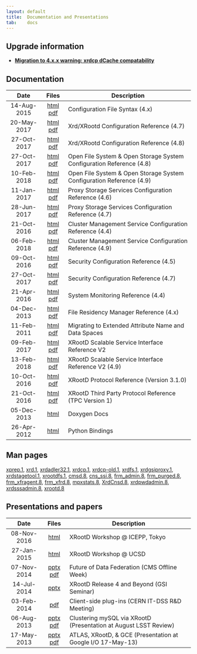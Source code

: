 ```yaml
---
layout: default
title:  Documentation and Presentations
tab:    docs
---
```


Upgrade information
-------------------

* [**Migration to 4.x.x warning: xrdcp dCache compatability**](/2015/05/01/migration_warning_xrdcp_4_x_x.html)

Documentation
-------------

|Date       |Files                                                                 |Description                                                                     |
|:---------:|:----------------------------------------------------------------------:|------------------------------------------------------------------------------|
|14-Aug-2015|[html](/doc/dev42/Syntax_config.htm) [pdf](/doc/dev42/Syntax_config.pdf)  |Configuration File Syntax (4.x)                                               |
|20-May-2017|[html](/doc/dev47/xrd_config.htm) [pdf](/doc/dev47/xrd_config.pdf)           |Xrd/XRootd Configuration Reference (4.7)                            |
|27-Oct-2017|[html](/doc/dev48/xrd_config.htm) [pdf](/doc/dev48/xrd_config.pdf)           |Xrd/XRootd Configuration Reference (4.8)                            |
|27-Oct-2017|[html](/doc/dev48/ofs_config.htm) [pdf](/doc/dev48/ofs_config.pdf)        |Open File System &amp; Open Storage System Configuration Reference (4.8)      |
|10-Feb-2018|[html](/doc/dev49/ofs_config.htm) [pdf](/doc/dev49/ofs_config.pdf)        |Open File System &amp; Open Storage System Configuration Reference (4.9)      |
|11-Jan-2017|[html](/doc/dev46/pss_config.htm) [pdf](/doc/dev46/pss_config.pdf)        |Proxy Storage Services Configuration Reference (4.6)    |
|28-Jun-2017|[html](/doc/dev47/pss_config.htm) [pdf](/doc/dev47/pss_config.pdf)        |Proxy Storage Services Configuration Reference (4.7)    |
|21-Oct-2016|[html](/doc/dev45/cms_config.htm) [pdf](/doc/dev45/cms_config.pdf)        |Cluster Management Service Configuration Reference (4.4)                    |
|06-Feb-2018|[html](/doc/dev49/cms_config.htm) [pdf](/doc/dev49/cms_config.pdf)        |Cluster Management Service Configuration Reference (4.9)                    |
|09-Oct-2016|[html](/doc/dev45/sec_config.htm) [pdf](/doc/dev45/sec_config.pdf)        |Security Configuration Reference (4.5)                                         |
|27-Oct-2017|[html](/doc/dev47/sec_config.htm) [pdf](/doc/dev47/sec_config.pdf)        |Security Configuration Reference (4.7)                                         |
|21-Apr-2016|[html](/doc/dev44/xrd_monitoring.htm) [pdf](/doc/dev44/xrd_monitoring.pdf)|System Monitoring Reference (4.4)                                           |
|04-Dec-2013|[html](/doc/dev4/frm_config.htm) [pdf](/doc/dev4/frm_config.pdf)          |File Residency Manager Reference (4.x)                                  |
|11-Feb-2011|[html](/doc/prod/frm_migr.htm) [pdf](/doc/prod/frm_migr.pdf)            |Migrating to Extended Attribute Name and Data Spaces                          |
|09-Feb-2017|[html](/doc/dev46/ssi_reference-V2.htm) [pdf](/doc/dev46/ssi_reference-V2.pdf) |XRootD Scalable Service Interface Reference V2 |
|13-Feb-2018|[html](/doc/dev49/ssi_reference-V2.htm) [pdf](/doc/dev49/ssi_reference-V2.pdf) |XRootD Scalable Service Interface Reference V2 (4.9) |
|10-Oct-2016|[html](/doc/dev45/XRdv310.htm) [pdf](/doc/dev45/XRdv310.pdf)              |XRootD Protocol Reference (Version 3.1.0)                                     |
|21-Oct-2016|[html](/doc/dev4/tpc_protocol.htm) [pdf](/doc/dev4/tpc_protocol.pdf)    |XRootD Third Party Protocol Reference (TPC Version 1)                                     |
|05-Dec-2013|[html](http://xrootd.org/doc/doxygen/current/html/annotated.html)|Doxygen Docs|
|26-Apr-2012|[html](http://xrootd.org/doc/python/xrootd-python/)|Python Bindings|

Man pages
---------

[xprep.1](/doc/man/xprep.1.html),
[xrd.1](/doc/man/xrd.1.html),
[xrdadler32.1](/doc/man/xrdadler32.1.html),
[xrdcp.1](/doc/man/xrdcp.1.html),
[xrdcp-old.1](/doc/man/xrdcp-old.1.html),
[xrdfs.1](/doc/man/xrdfs.1.html),
[xrdgsiproxy.1](/doc/man/xrdgsiproxy.1.html),
[xrdstagetool.1](/doc/man/xrdstagetool.1.html),
[xrootdfs.1](/doc/man/xrootdfs.1.html),
[cmsd.8](/doc/man/cmsd.8.html),
[cns_ssi.8](/doc/man/cns_ssi.8.html),
[frm_admin.8](/doc/man/frm_admin.8.html),
[frm_purged.8](/doc/man/frm_purged.8.html),
[frm_xfragent.8](/doc/man/frm_xfragent.8.html),
[frm_xfrd.8](/doc/man/frm_xfrd.8.html),
[mpxstats.8](/doc/man/mpxstats.8.html),
[XrdCnsd.8](/doc/man/XrdCnsd.8.html),
[xrdpwdadmin.8](/doc/man/xrdpwdadmin.8.html),
[xrdsssadmin.8](/doc/man/xrdsssadmin.8.html),
[xrootd.8](/doc/man/xrootd.8.html)

Presentations and papers
------------------------

|Date       |Files                                                                 |Description                                                       |
|:---------:|:--------------------------------------------------------------------:|------------------------------------------------------------------|
|08-Nov-2016|[html](https://indico.cern.ch/event/523410/other-view?view=standard)|XRootD Workshop @ ICEPP, Tokyo|
|27-Jan-2015|[html](https://indico.cern.ch/event/330212/other-view?view=standard)|XRootD Workshop @ UCSD|
|07-Nov-2014|[pptx](/presentations/COW-141107.pptx) [pdf](/presentations/COW-141107.pdf)|Future of Data Federation (CMS Offline Week)|
|14-Jul-2014|[pptx](/presentations/GSI-140715.pptx)|XRootD Release 4 and Beyond (GSI Seminar)|
|03-Feb-2014|[pdf](/presentations/20140203_client_plugins.pdf)|Client-side plug-ins (CERN IT-DSS R&D Meeting)|
|06-Aug-2013|[pptx](/presentations/LSST-Review.pptx) [pdf](/presentations/LSST-Review.pdf)|Clustering mySQL via XRootD (Presentation at August LSST Review)|
|17-May-2013|[pptx](/presentations/Google_IO_talk_1305.pptx) [pdf](/presentations/Google_IO_talk_1305.pdf)|ATLAS, XRootD, & GCE (Presentation at Google I/O 17-May-13)|

